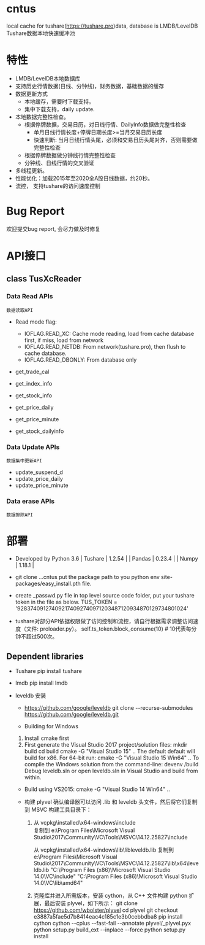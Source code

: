 # cntus 
local cache for tushare(https://tushare.pro)data, database is LMDB/LevelDB
Tushare数据本地快速缓冲池

# 特性
- LMDB/LevelDB本地数据库
- 支持历史行情数据(日线、分钟线)，财务数据，基础数据的缓存
- 数据更新方式
    - 本地缓存，需要时下载支持。
    - 集中下载支持，daily update.
- 本地数据完整性检查。
    + 根据停牌数据，交易日历，对日线行情、DailyInfo数据做完整性检查
        - 单月日线行情长度+停牌日期长度>=当月交易日历长度
        - 快速判断: 当月日线行情头尾，必须和交易日历头尾对齐，否则需要做完整性检查
    + 根据停牌数据做分钟线行情完整性检查
    + 分钟线、日线行情的交叉验证
- 多线程更新。
- 性能优化：加载2015年至2020全A股日线数据，约20秒。
- 流控， 支持tushare的访问速度控制

# Bug Report
欢迎提交bug report, 会尽力做及时修复

# API接口
## class TusXcReader
### Data Read APIs
    数据读取API
- Read mode flag: 
    + IOFLAG.READ_XC: Cache mode reading, load from cache database first, if miss, load from network
    + IOFLAG.READ_NETDB: From network(tushare.pro), then flush to cache database.
    + IOFLAG.READ_DBONLY: From database only

- get_trade_cal
- get_index_info
- get_stock_info
- get_price_daily
- get_price_minute
- get_stock_dailyinfo

### Data Update APIs
    数据集中更新API
- update_suspend_d
- update_price_daily
- update_price_minute

### Data erase APIs
    数据擦除API


# 部署
- Developed by Python 3.6
| Tushare | 1.2.54 |
| Pandas  | 0.23.4 |
| Numpy  | 1.18.1 |

- git clone ...cntus
    put the package path to you python env site-packages/easy_install.pth file.
- create _passwd.py file in top level source code folder, put your tushare token in the file as below.
    TUS_TOKEN = '928374091274092174092740971203487120934870129734801024'
- tushare对部分API依据权限做了访问控制和流控，请自行根据需求调整访问速度（文件: proloader.py）。
    self.ts_token.block_consume(10) # 10代表每分钟不超过500次。

## Dependent libraries
- Tushare
    pip install tushare

- lmdb
    pip install lmdb

- leveldb 安装
    - https://github.com/google/leveldb
    git clone --recurse-submodules https://github.com/google/leveldb.git
    
    - Building for Windows
    1. Install cmake first
    2. First generate the Visual Studio 2017 project/solution files:
        mkdir build
        cd build
        cmake -G "Visual Studio 15" ..
        The default default will build for x86. For 64-bit run:
            cmake -G "Visual Studio 15 Win64" ..
        To compile the Windows solution from the command-line:
            devenv /build Debug leveldb.sln
        or open leveldb.sln in Visual Studio and build from within.
    
    - Build using VS2015:
      cmake -G "Visual Studio 14 Win64" ..
    
    - 构建 plyvel
        确认编译器可以访问 .lib 和 leveldb 头文件，然后将它们复制到 MSVC 构建工具目录下：
        1.  从 vcpkg\installed\x64-windows\include\
            复制到 
            e:\Program Files\Microsoft Visual Studio\2017\Community\VC\Tools\MSVC\14.12.25827\include
            
            从 vcpkg\installed\x64-windows\lib\libleveldb.lib 
            复制到 e:\Program Files\Microsoft Visual Studio\2017\Community\VC\Tools\MSVC\14.12.25827\lib\x64\leveldb.lib
            "C:\Program Files (x86)\Microsoft Visual Studio 14.0\VC\include"
            "C:\Program Files (x86)\Microsoft Visual Studio 14.0\VC\lib\amd64"
        
        2. 克隆库并进入所需版本，安装 cython，从 C++ 文件构建 python 扩展，最后安装 plyvel，如下所示：
            git clone https://github.com/wbolster/plyvel
            cd plyvel
            git checkout e3887a5fae5d7b8414eac4c185c1e3b0cebbdba8
            pip install cython
            cython --cplus --fast-fail --annotate plyvel/_plyvel.pyx
            python setup.py build_ext --inplace --force
            python setup.py install
        
